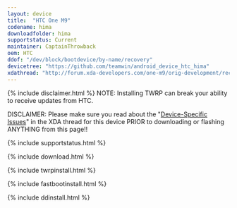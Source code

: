 ```yaml
---
layout: device
title:  "HTC One M9"
codename: hima
downloadfolder: hima
supportstatus: Current
maintainer: CaptainThrowback
oem: HTC
ddof: "/dev/block/bootdevice/by-name/recovery"
devicetree: "https://github.com/teamwin/android_device_htc_hima"
xdathread: "http://forum.xda-developers.com/one-m9/orig-development/recovery-twrp-touch-recovery-t3066720"
---
```


{% include disclaimer.html %}
NOTE: Installing TWRP can break your ability to receive updates from HTC.

DISCLAIMER: Please make sure you read about the "[Device-Specific Issues](http://forum.xda-developers.com/one-m9/orig-development/recovery-twrp-touch-recovery-t3066720/post59745198)" in the XDA thread for this device PRIOR to downloading or flashing ANYTHING from this page!!

{% include supportstatus.html %}

{% include download.html %}

{% include twrpinstall.html %}

{% include fastbootinstall.html %}

{% include ddinstall.html %}
